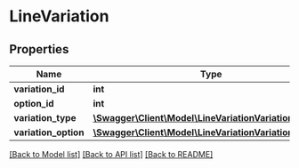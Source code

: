 # LineVariation

## Properties
Name | Type | Description | Notes
------------ | ------------- | ------------- | -------------
**variation_id** | **int** |  | [optional] 
**option_id** | **int** |  | [optional] 
**variation_type** | [**\Swagger\Client\Model\LineVariationVariationType[]**](LineVariationVariationType.md) |  | [optional] 
**variation_option** | [**\Swagger\Client\Model\LineVariationVariationOption[]**](LineVariationVariationOption.md) |  | [optional] 

[[Back to Model list]](../README.md#documentation-for-models) [[Back to API list]](../README.md#documentation-for-api-endpoints) [[Back to README]](../README.md)


